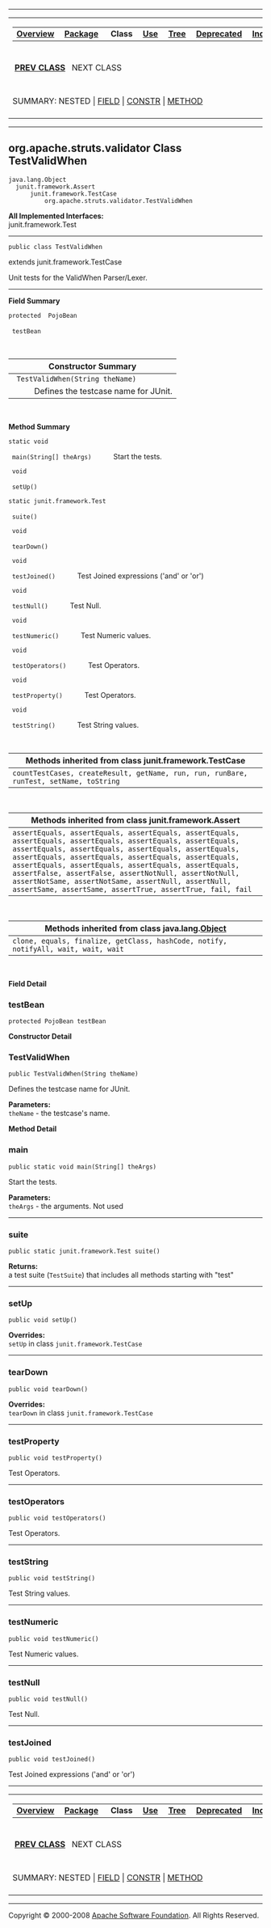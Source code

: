 ------------------------------------------------------------------------

<span id="navbar_top"></span> [](#skip-navbar_top "Skip navigation links")

<table>
<colgroup>
<col width="50%" />
<col width="50%" />
</colgroup>
<tbody>
<tr class="odd">
<td align="left"><span id="navbar_top_firstrow"></span>
<table>
<tbody>
<tr class="odd">
<td align="left"><a href="../../../../overview-summary.html.md"><strong>Overview</strong></a> </td>
<td align="left"><a href="package-summary.html.md"><strong>Package</strong></a> </td>
<td align="left"> <strong>Class</strong> </td>
<td align="left"><a href="class-use/TestValidWhen.html.md"><strong>Use</strong></a> </td>
<td align="left"><a href="package-tree.html.md"><strong>Tree</strong></a> </td>
<td align="left"><a href="../../../../deprecated-list.html.md"><strong>Deprecated</strong></a> </td>
<td align="left"><a href="../../../../index-all.html.md"><strong>Index</strong></a> </td>
<td align="left"><a href="../../../../help-doc.html.md"><strong>Help</strong></a> </td>
</tr>
</tbody>
</table></td>
<td align="left"></td>
</tr>
<tr class="even">
<td align="left"> <a href="../../../../org/apache/struts/validator/PojoBean.html.md" title="class in org.apache.struts.validator"><strong>PREV CLASS</strong></a>   NEXT CLASS</td>
<td align="left"><a href="../../../../index.html.md?org/apache/struts/validator/TestValidWhen.html"><strong>FRAMES</strong></a>    <a href="TestValidWhen.html"><strong>NO FRAMES</strong></a>    
<a href="../../../../allclasses-noframe.html.md"><strong>All Classes</strong></a></td>
</tr>
<tr class="odd">
<td align="left">SUMMARY: NESTED | <a href="#field_summary">FIELD</a> | <a href="#constructor_summary">CONSTR</a> | <a href="#method_summary">METHOD</a></td>
<td align="left">DETAIL: <a href="#field_detail">FIELD</a> | <a href="#constructor_detail">CONSTR</a> | <a href="#method_detail">METHOD</a></td>
</tr>
</tbody>
</table>

<span id="skip-navbar_top"></span>

------------------------------------------------------------------------

org.apache.struts.validator
 Class TestValidWhen
---------------------------

    java.lang.Object
      junit.framework.Assert
          junit.framework.TestCase
              org.apache.struts.validator.TestValidWhen

**All Implemented Interfaces:**  
junit.framework.Test

------------------------------------------------------------------------

    public class TestValidWhen

extends junit.framework.TestCase

Unit tests for the ValidWhen Parser/Lexer.

------------------------------------------------------------------------

<span id="field_summary"></span>

**Field Summary**

`protected  PojoBean`

` testBean`
            

  <span id="constructor_summary"></span>

| **Constructor Summary**                         |
|-------------------------------------------------|
| ` TestValidWhen(String theName)`                
            Defines the testcase name for JUnit.  |

  <span id="method_summary"></span>

**Method Summary**

`static void`

` main(String[] theArgs)`
           Start the tests.

` void`

` setUp()`
            

`static junit.framework.Test`

` suite()`
            

` void`

` tearDown()`
            

` void`

` testJoined()`
           Test Joined expressions ('and' or 'or')

` void`

` testNull()`
           Test Null.

` void`

` testNumeric()`
           Test Numeric values.

` void`

` testOperators()`
           Test Operators.

` void`

` testProperty()`
           Test Operators.

` void`

` testString()`
           Test String values.

 <span id="methods_inherited_from_class_junit.framework.TestCase"></span>

| **Methods inherited from class junit.framework.TestCase**                              |
|----------------------------------------------------------------------------------------|
| `countTestCases, createResult, getName, run, run, runBare, runTest, setName, toString` |

 <span id="methods_inherited_from_class_junit.framework.Assert"></span>

| **Methods inherited from class junit.framework.Assert**                                                                                                                                                                                                                                                                                                                                                                                                            |
|--------------------------------------------------------------------------------------------------------------------------------------------------------------------------------------------------------------------------------------------------------------------------------------------------------------------------------------------------------------------------------------------------------------------------------------------------------------------|
| `assertEquals, assertEquals, assertEquals, assertEquals, assertEquals, assertEquals, assertEquals, assertEquals, assertEquals, assertEquals, assertEquals, assertEquals, assertEquals, assertEquals, assertEquals, assertEquals, assertEquals, assertEquals, assertEquals, assertEquals, assertFalse, assertFalse, assertNotNull, assertNotNull, assertNotSame, assertNotSame, assertNull, assertNull, assertSame, assertSame, assertTrue, assertTrue, fail, fail` |

 <span id="methods_inherited_from_class_java.lang.Object"></span>

| **Methods inherited from class java.lang.[Object](http://java.sun.com/j2se/1.4.2/docs/api/java/lang/Object.html.md?is-external=true "class or interface in java.lang")** |
|-----------------------------------------------------------------------------------------------------------------------------------------------------------------------|
| `clone, equals, finalize, getClass, hashCode, notify, notifyAll, wait, wait, wait`                                                                                    |

 

<span id="field_detail"></span>

**Field Detail**

<span id="testBean"></span>

### testBean

    protected PojoBean testBean

<span id="constructor_detail"></span>

**Constructor Detail**

### TestValidWhen

    public TestValidWhen(String theName)

Defines the testcase name for JUnit.

**Parameters:**  
`theName` - the testcase's name.

<span id="method_detail"></span>

**Method Detail**

### main

    public static void main(String[] theArgs)

Start the tests.

**Parameters:**  
`theArgs` - the arguments. Not used

------------------------------------------------------------------------

### suite

    public static junit.framework.Test suite()

**Returns:**  
a test suite (`TestSuite`) that includes all methods starting with "test"

------------------------------------------------------------------------

### setUp

    public void setUp()

**Overrides:**  
`setUp` in class `junit.framework.TestCase`

------------------------------------------------------------------------

### tearDown

    public void tearDown()

**Overrides:**  
`tearDown` in class `junit.framework.TestCase`

------------------------------------------------------------------------

### testProperty

    public void testProperty()

Test Operators.

------------------------------------------------------------------------

### testOperators

    public void testOperators()

Test Operators.

------------------------------------------------------------------------

### testString

    public void testString()

Test String values.

------------------------------------------------------------------------

### testNumeric

    public void testNumeric()

Test Numeric values.

------------------------------------------------------------------------

### testNull

    public void testNull()

Test Null.

------------------------------------------------------------------------

### testJoined

    public void testJoined()

Test Joined expressions ('and' or 'or')

------------------------------------------------------------------------

<span id="navbar_bottom"></span> [](#skip-navbar_bottom "Skip navigation links")

<table>
<colgroup>
<col width="50%" />
<col width="50%" />
</colgroup>
<tbody>
<tr class="odd">
<td align="left"><span id="navbar_bottom_firstrow"></span>
<table>
<tbody>
<tr class="odd">
<td align="left"><a href="../../../../overview-summary.html.md"><strong>Overview</strong></a> </td>
<td align="left"><a href="package-summary.html.md"><strong>Package</strong></a> </td>
<td align="left"> <strong>Class</strong> </td>
<td align="left"><a href="class-use/TestValidWhen.html.md"><strong>Use</strong></a> </td>
<td align="left"><a href="package-tree.html.md"><strong>Tree</strong></a> </td>
<td align="left"><a href="../../../../deprecated-list.html.md"><strong>Deprecated</strong></a> </td>
<td align="left"><a href="../../../../index-all.html.md"><strong>Index</strong></a> </td>
<td align="left"><a href="../../../../help-doc.html.md"><strong>Help</strong></a> </td>
</tr>
</tbody>
</table></td>
<td align="left"></td>
</tr>
<tr class="even">
<td align="left"> <a href="../../../../org/apache/struts/validator/PojoBean.html.md" title="class in org.apache.struts.validator"><strong>PREV CLASS</strong></a>   NEXT CLASS</td>
<td align="left"><a href="../../../../index.html.md?org/apache/struts/validator/TestValidWhen.html"><strong>FRAMES</strong></a>    <a href="TestValidWhen.html"><strong>NO FRAMES</strong></a>    
<a href="../../../../allclasses-noframe.html.md"><strong>All Classes</strong></a></td>
</tr>
<tr class="odd">
<td align="left">SUMMARY: NESTED | <a href="#field_summary">FIELD</a> | <a href="#constructor_summary">CONSTR</a> | <a href="#method_summary">METHOD</a></td>
<td align="left">DETAIL: <a href="#field_detail">FIELD</a> | <a href="#constructor_detail">CONSTR</a> | <a href="#method_detail">METHOD</a></td>
</tr>
</tbody>
</table>

<span id="skip-navbar_bottom"></span>

------------------------------------------------------------------------

Copyright © 2000-2008 [Apache Software Foundation](http://www.apache.org/). All Rights Reserved.
